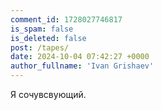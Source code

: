 ```yaml
---
comment_id: 1728027746817
is_spam: false
is_deleted: false
post: /tapes/
date: 2024-10-04 07:42:27 +0000
author_fullname: 'Ivan Grishaev'
---
```


Я сочувсвующий.

